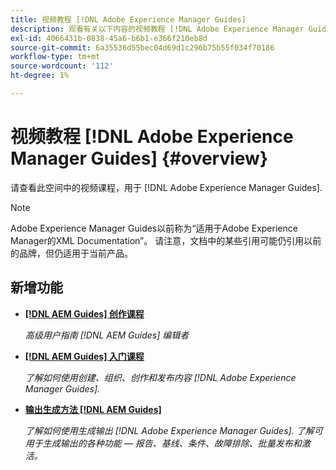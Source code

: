 ```yaml
---
title: 视频教程 [!DNL Adobe Experience Manager Guides]
description: 观看有关以下内容的视频教程 [!DNL Adobe Experience Manager Guides]、AEM XML插件、AEM XML插件、AEM DoX和AEM Dox。
exl-id: 4066431b-0838-45a6-b6b1-e366f210eb8d
source-git-commit: 6a35536d55bec04d69d1c296b75b55f034f70186
workflow-type: tm+mt
source-wordcount: '112'
ht-degree: 1%

---
```


# 视频教程 [!DNL Adobe Experience Manager Guides] {#overview}

请查看此空间中的视频课程，用于 [!DNL Adobe Experience Manager Guides].

>[!NOTE]
> 
> Adobe Experience Manager Guides以前称为“适用于Adobe Experience Manager的XML Documentation”。 请注意，文档中的某些引用可能仍引用以前的品牌，但仍适用于当前产品。

## 新增功能

* **[[!DNL AEM Guides] 创作课程](course-3/overview.md)**

  *高级用户指南 [!DNL AEM Guides] 编辑者*

* **[[!DNL AEM Guides] 入门课程](course-1/overview.md)**

  *了解如何使用创建、组织、创作和发布内容 [!DNL Adobe Experience Manager Guides].*

* **[输出生成方法 [!DNL AEM Guides]](course-2/overview.md)**

  *了解如何使用生成输出 [!DNL Adobe Experience Manager Guides]. 了解可用于生成输出的各种功能 — 报告、基线、条件、故障排除、批量发布和激活。*
